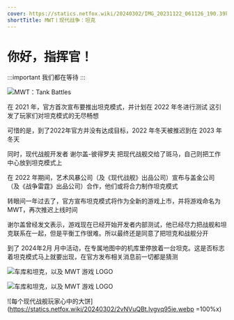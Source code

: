 ```yaml
---
cover: https://statics.netfox.wiki/20240302/IMG_20231122_061126_190.39kx6326wx.webp
shortTitle: MWT丨现代战争：坦克
---
```


# 你好，指挥官！

:::important 我们都在等待
:::

![MWT：Tank Battles](https://statics.netfox.wiki/20240330/dcaa79859636e90fa24a3363bbe7e1c8_720.41xtrob17q.webp)

在 2021 年，官方首次宣布要推出坦克模式，并计划在 2022 年冬进行测试
这引发了玩家们对坦克模式的无尽畅想

可惜的是，到了2022年官方并没有达成目标，2022 年冬天被推迟到在 2023 年冬天

同时，现代战舰开发者  谢尔盖-彼得罗夫  把现代战舰交给了斑马，自己则把工作中心放到坦克模式上

在 2022 年期间，艺术风暴公司（及《现代战舰》出品公司）宣布与盖金公司（及《战争雷霆》出品公司）合作，他们或将合力制作坦克模式

转眼间一年过去了，官方宣布坦克模式将作为全新的游戏上市，并将游戏命名为 MWT，再次推迟上线时间

谢尔盖曾经发文表示，游戏现在已经开始开发者内部测试，他已经尽力把战舰和坦克联系在一起，但是平衡工作很难。所以最终还是同意了把坦克和战舰分开

到了 2024年2月 月中活动，在专属地图中的机库里停放着一台坦克。这是否标志着坦克模式马上就要出现，在官方发布相关消息前一切都是猜测

![车库和坦克，以及 MWT 游戏 LOGO](https://statics.netfox.wiki/20240302/mwt-tank1.5c0pu50s0k.webp)

![车库和坦克，以及 MWT 游戏 LOGO](https://statics.netfox.wiki/20240302/mwt-tank2.73top1k4wn.webp)

![每个现代战舰玩家心中的大饼](https://statics.netfox.wiki/20240302/2vNVuQBt.lvgvq95ie.webp =100%x)
